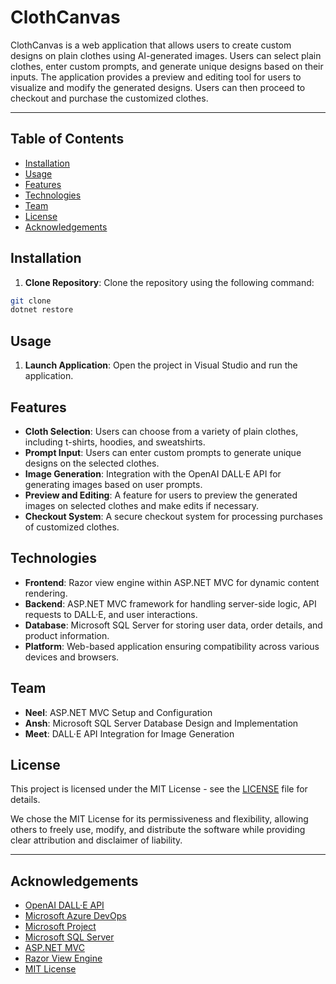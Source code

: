 # ClothCanvas

ClothCanvas is a web application that allows users to create custom designs on plain clothes using AI-generated images. Users can select plain clothes, enter custom prompts, and generate unique designs based on their inputs. The application provides a preview and editing tool for users to visualize and modify the generated designs. Users can then proceed to checkout and purchase the customized clothes.

---

## Table of Contents

- [Installation](#installation)
- [Usage](#usage)
- [Features](#features)
- [Technologies](#technologies)
- [Team](#team)
- [License](#license)
- [Acknowledgements](#acknowledgements)

## Installation

1. **Clone Repository**: Clone the repository using the following command:

```bash
git clone
dotnet restore
```

## Usage

1. **Launch Application**: Open the project in Visual Studio and run the application.




## Features

- **Cloth Selection**: Users can choose from a variety of plain clothes, including t-shirts, hoodies, and sweatshirts.
- **Prompt Input**: Users can enter custom prompts to generate unique designs on the selected clothes.
- **Image Generation**: Integration with the OpenAI DALL·E API for generating images based on user prompts.
- **Preview and Editing**: A feature for users to preview the generated images on selected clothes and make edits if necessary.
- **Checkout System**: A secure checkout system for processing purchases of customized clothes.

## Technologies

- **Frontend**: Razor view engine within ASP.NET MVC for dynamic content rendering.
- **Backend**: ASP.NET MVC framework for handling server-side logic, API requests to DALL·E, and user interactions.
- **Database**: Microsoft SQL Server for storing user data, order details, and product information.
- **Platform**: Web-based application ensuring compatibility across various devices and browsers.

## Team

- **Neel**: ASP.NET MVC Setup and Configuration
- **Ansh**: Microsoft SQL Server Database Design and Implementation
- **Meet**: DALL·E API Integration for Image Generation


## License

This project is licensed under the MIT License - see the [LICENSE](LICENSE) file for details.

We chose the MIT License for its permissiveness and flexibility, allowing others to freely use, modify, and distribute the software while providing clear attribution and disclaimer of liability.

* * *

## Acknowledgements

- [OpenAI DALL·E API](https://openai.com/research/dall-e/)
- [Microsoft Azure DevOps](https://azure.microsoft.com/en-us/services/devops/)
- [Microsoft Project](https://www.microsoft.com/en-us/microsoft-365/project/project-management-software)
- [Microsoft SQL Server](https://www.microsoft.com/en-us/sql-server)
- [ASP.NET MVC](https://dotnet.microsoft.com/apps/aspnet/mvc)
- [Razor View Engine](https://docs.microsoft.com/en-us/aspnet/core/mvc/views/razor)
- [MIT License](https://opensource.org/licenses/MIT)
